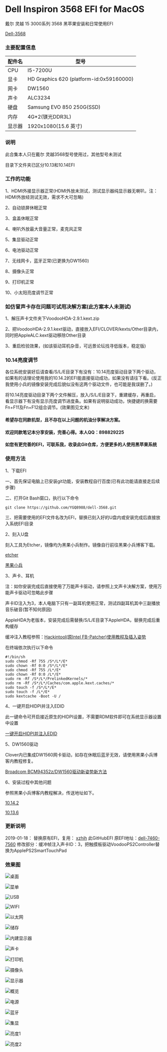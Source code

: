 # Dell Inspiron 3568 EFI for MacOS
戴尔 灵越 15 3000系列 3568 黑苹果安装和日常使用EFI

[Dell-3568](https://github.com/YGQ8988/dell-3568)

### 主要配置信息

| 配件名      | 型号    |
| --------- | -------- | 
| CPU    | I5-7200U  |
| 显卡     | HD Graphics 620 (platform-id:0x59160000)     |   
| 网卡     | DW1560 | 
| 声卡 | ALC3234    |
| 硬盘 | Samsung EVO 850 250G(SSD)    |
| 内存 | 4G*2(镁光DDR3L)    |
| 显示器 | 1920x1080(15.6 英寸)    |

### 说明

此合集本人只在戴尔 灵越3568型号使用过，其他型号未测试

目录下文件夹已区分10.13和10.14EFI

### 工作的功能

1、HDMI外接显示器正常(HDMI外放未测试，测试显示器纯显示器无喇叭，注：HDMI外放经测试无效，需求不大可忽略)

2、自动锁屏休眠正常

3、盒盖休眠正常

4、喇叭外放最大音量正常，麦克风正常

5、集显驱动正常

6、电池驱动正常

7、无线网卡，蓝牙正常(已更换为DW1560)

8、摄像头正常

9、打印机正常

10、小太阳亮度调节正常


### 如仿冒声卡存在问题可试用决解方案(此方案本人未测试)

1、解压声卡文件夹下VoodooHDA-2.9.1.kext.zip

2、把VoodooHDA-2.9.1.kext驱动，直接放入EFI/CLOVER/kexts/Other目录内，同时把AppleALC.kext驱动移除Other目录

3、重启检验效果，(如该驱动耳机杂音，可远景论坛找寻低版本，稳定版)

### 10.14亮度调节

各位系统安装好后请查看/S/L/E目录下有没有：10.14亮度驱动目录下两个驱动，如果有的话理论使用我的10.14.2的EFI能直接驱动成功，如果没有请往下看。(反正我使用小兵的镜像安装完成后貌似没有这两个驱动文件，也可能是我误删了。)

将10.14亮度驱动目录下两个文件解压，放入/S/L/E目录下，重建缓存，再重启，看显示器下有没有显示亮度调节进度条。如果有说明驱动成功，快捷键的换需要Fn+F11及Fn+F12组合调节。(效果图见文末)

#### 希望存在同款机型，且不存在以上问题的机油分享解决方案。

#### 欢迎同款笔记本分享安装，完善心得。本人QQ：898829225

#### 如您有更完善的EFI，可联系我，收录此Git仓库，方便更多的人使用黑苹果系统

### 使用方法

1、下载EFI

  一、首先保证电脑上已安装git功能，安装教程自行百度(已有此功能请直接走后续步骤)
  
  二、打开Git Bash窗口，执行以下命令
  ```
  git clone https://github.com/YGQ8988/dell-3568.git
  ```
  三、把需要使用的EFI文件名改为EFI，替换已刻入好的U盘内或安装完成后直接放入系统EFI目录
  
2、刻入U盘

刻入工具为Etcher，镜像均为黑果小兵制作。镜像自行前往黑果小兵博客下载。

[etcher](https://etcher.io/)

[黑果小兵](http://daliansky.github.io)

3、声卡、耳机

注：如你安装完成后直接使用了万能声卡驱动，请参照上文声卡决解方案，使用万能声卡驱动可忽略此步骤

声卡ID注入为3，本人电脑下只有一副耳机使用正常，测试四副耳机其中三副播放音乐破音(暂不知何原因)

AppleHDA为老版本，安装完成后需替换/S/L/E目录下AppleHDA，替换完成后重构缓存

缓冲注入教程参照：[Hackintool(原Intel FB-Patcher)使用教程及插入姿势](https://daliansky.github.io/Intel-FB-Patcher-tutorial-and-insertion-pose.html)

在终端依次执行以下命令
```
#!/bin/sh
sudo chmod -Rf 755 /S*/L*/E*
sudo chown -Rf 0:0 /S*/L*/E*
sudo chmod -Rf 755 /L*/E*
sudo chown -Rf 0:0 /L*/E*
sudo rm -Rf /S*/L*/PrelinkedKernels/*
sudo rm -Rf /S*/L*/Caches/com.apple.kext.caches/*
sudo touch -f /S*/L*/E*
sudo touch -f /L*/E*
sudo kextcache -Boot -U /
```

4、一键开启HIDPI并注入EDID

此一键命令可开启接近原生的HIDPI设置，不需要RDM软件即可在系统显示器设置中设置

[一键开启HIDPI并注入EDID](https://zhih.me/one-key-hidpi/)

5、DW1560驱动

Clover内已集成DW1560网卡驱动，如存在休眠后蓝牙无效，请使用黑果小兵博客内教程修复。

[Broadcom BCM94352z/DW1560驱动新姿势新方法](https://blog.daliansky.net/Broadcom-BCM94352z-DW1560-drive-new-posture.html)

6、安装过程中其他问题

参照黑果小兵博客内教程解决，传送地址如下。

[10.14.2](https://daliansky.github.io/macOS-Mojave-10.14.2-18C54-official-version-with-Clover-4792-original-image.html)

[10.13.6](https://daliansky.github.io/macOS-High-Sierra-10.13.6-17G2112-Release-Special-with-Clover-4606-original-mirror.html)

### 更新说明
2019-01-18：
                替换原有EFI，复用： [xzhih](https://github.com/xzhih) 此GitHubEFI
                原EFI地址：[dell-7460-7560](https://github.com/xzhih/dell-7460-7560-hackintosh)
                修改部分：缓冲帧注入声卡ID：3，把触摸板驱动VoodooPS2Controller替换为ApplePS2SmartTouchPad

### 效果图

![桌面](https://github.com/YGQ8988/dell-3568/blob/master/%E6%95%88%E6%9E%9C%E5%9B%BE/%E6%A1%8C%E9%9D%A2.png)

![菜单](https://github.com/YGQ8988/dell-3568/blob/master/%E6%95%88%E6%9E%9C%E5%9B%BE/%E7%A8%8B%E5%BA%8F.png)

![USB](https://github.com/YGQ8988/dell-3568/blob/master/%E6%95%88%E6%9E%9C%E5%9B%BE/USB.png)

![WIFI](https://github.com/YGQ8988/dell-3568/blob/master/%E6%95%88%E6%9E%9C%E5%9B%BE/WIFI.png)

![以太网](https://github.com/YGQ8988/dell-3568/blob/master/%E6%95%88%E6%9E%9C%E5%9B%BE/%E4%BB%A5%E5%A4%AA%E7%BD%91.png)

![储存](https://github.com/YGQ8988/dell-3568/blob/master/%E6%95%88%E6%9E%9C%E5%9B%BE/%E5%82%A8%E5%AD%98.png)

![内建显示器](https://github.com/YGQ8988/dell-3568/blob/master/%E6%95%88%E6%9E%9C%E5%9B%BE/%E5%86%85%E5%BB%BA%E6%98%BE%E7%A4%BA%E5%99%A8.png)

![声卡](https://github.com/YGQ8988/dell-3568/blob/master/%E6%95%88%E6%9E%9C%E5%9B%BE/%E5%A3%B0%E5%8D%A1.png)

![打印机](https://github.com/YGQ8988/dell-3568/blob/master/%E6%95%88%E6%9E%9C%E5%9B%BE/%E6%89%93%E5%8D%B0%E6%9C%BA.png)

![摄像头](https://github.com/YGQ8988/dell-3568/blob/master/%E6%95%88%E6%9E%9C%E5%9B%BE/%E6%91%84%E5%83%8F%E5%A4%B4.png)

![显示器](https://github.com/YGQ8988/dell-3568/blob/master/%E6%95%88%E6%9E%9C%E5%9B%BE/%E6%98%BE%E7%A4%BA%E5%99%A8.png)

![概览](https://github.com/YGQ8988/dell-3568/blob/master/%E6%95%88%E6%9E%9C%E5%9B%BE/%E6%A6%82%E8%A7%88.png)

![电源](https://github.com/YGQ8988/dell-3568/blob/master/%E6%95%88%E6%9E%9C%E5%9B%BE/%E7%94%B5%E6%BA%90.png)

![蓝牙](https://github.com/YGQ8988/dell-3568/blob/master/%E6%95%88%E6%9E%9C%E5%9B%BE/%E8%93%9D%E7%89%99.png)

![集显](https://github.com/YGQ8988/dell-3568/blob/master/%E6%95%88%E6%9E%9C%E5%9B%BE/%E9%9B%86%E6%98%BE.png)

![亮度1](https://github.com/YGQ8988/dell-3568/blob/master/%E6%95%88%E6%9E%9C%E5%9B%BE/%E4%BA%AE%E5%BA%A61.png)

![亮度2](https://github.com/YGQ8988/dell-3568/blob/master/%E6%95%88%E6%9E%9C%E5%9B%BE/%E4%BA%AE%E5%BA%A62.png)
